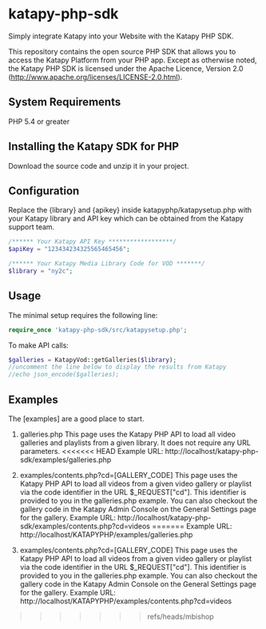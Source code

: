 # katapy-php-sdk
Simply integrate Katapy into your Website with the Katapy PHP SDK.

This repository contains the open source PHP SDK that allows you to access the Katapy Platform from your PHP app. Except as otherwise noted,
the Katapy PHP SDK is licensed under the Apache Licence, Version 2.0
(http://www.apache.org/licenses/LICENSE-2.0.html).


System Requirements
-------------------
PHP 5.4 or greater


Installing the Katapy SDK for PHP
---------------------------------
Download the source code and unzip it in your project.


Configuration
-------------
Replace the {library} and {apikey} inside katapyphp/katapysetup.php with your Katapy library and API key which can be obtained from the Katapy support team.
```php
/****** Your Katapy API Key ******************/
$apiKey = "123434234325565465456";

/****** Your Katapy Media Library Code for VOD *******/
$library = "ny2c";
```

Usage
-----
The minimal setup requires the following line:

```php
require_once 'katapy-php-sdk/src/katapysetup.php';
```

To make API calls:
```php
$galleries = KatapyVod::getGalleries($library);
//uncomment the line below to display the results from Katapy
//echo json_encode($galleries);
```

Examples
-----
The [examples] are a good place to start.

1) galleries.php 
This page uses the Katapy PHP API to load all video galleries and playlists from a given library.
It does not require any URL parameters.
<<<<<<< HEAD
Example URL: http://localhost/katapy-php-sdk/examples/galleries.php

2) examples/contents.php?cd=[GALLERY_CODE]
This page uses the Katapy PHP API to load all videos from a given video gallery or playlist via the code identifier in the URL $_REQUEST["cd"].
This identifier is provided to you in the galleries.php example. You can also checkout the gallery code in the Katapy Admin Console on the General Settings page for the gallery.
Example URL: http://localhost/katapy-php-sdk/examples/contents.php?cd=videos
=======
Example URL: http://localhost/KATAPYPHP/examples/galleries.php

2) examples/contents.php?cd=[GALLERY_CODE]
This page uses the Katapy PHP API to load all videos from a given video gallery or playlist via the
code identifier in the URL $_REQUEST["cd"].
This identifier is provided to you in the galleries.php example. You can also checkout the gallery code in the Katapy Admin Console on the General Settings page for the gallery.
Example URL: http://localhost/KATAPYPHP/examples/contents.php?cd=videos
>>>>>>> refs/heads/mbishop

